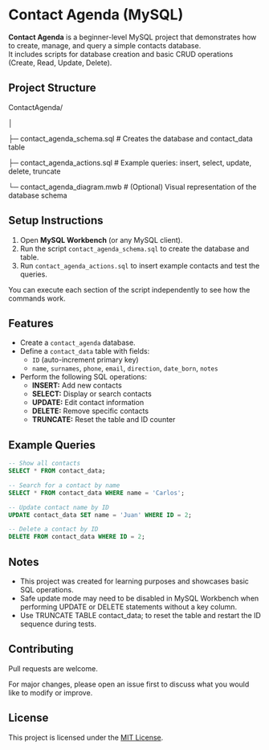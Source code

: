 # Contact Agenda (MySQL)

**Contact Agenda** is a beginner-level MySQL project that demonstrates how to create, manage, and query a simple contacts database.  
It includes scripts for database creation and basic CRUD operations (Create, Read, Update, Delete).


## Project Structure

ContactAgenda/

│

├─ contact_agenda_schema.sql # Creates the database and contact_data table

├─ contact_agenda_actions.sql # Example queries: insert, select, update, delete, truncate

└─ contact_agenda_diagram.mwb # (Optional) Visual representation of the database schema

## Setup Instructions

1. Open **MySQL Workbench** (or any MySQL client).
2. Run the script `contact_agenda_schema.sql` to create the database and table.
3. Run `contact_agenda_actions.sql` to insert example contacts and test the queries.

You can execute each section of the script independently to see how the commands work.

## Features

- Create a `contact_agenda` database.  
- Define a `contact_data` table with fields:
  - `ID` (auto-increment primary key)  
  - `name`, `surnames`, `phone`, `email`, `direction`, `date_born`, `notes`
- Perform the following SQL operations:
  - **INSERT:** Add new contacts  
  - **SELECT:** Display or search contacts  
  - **UPDATE:** Edit contact information  
  - **DELETE:** Remove specific contacts  
  - **TRUNCATE:** Reset the table and ID counter  

## Example Queries

```sql
-- Show all contacts
SELECT * FROM contact_data;

-- Search for a contact by name
SELECT * FROM contact_data WHERE name = 'Carlos';

-- Update contact name by ID
UPDATE contact_data SET name = 'Juan' WHERE ID = 2;

-- Delete a contact by ID
DELETE FROM contact_data WHERE ID = 2;
```

## Notes

- This project was created for learning purposes and showcases basic SQL operations.
- Safe update mode may need to be disabled in MySQL Workbench when performing UPDATE or DELETE statements without a key column.
- Use TRUNCATE TABLE contact_data; to reset the table and restart the ID sequence during tests.

## Contributing

Pull requests are welcome.

For major changes, please open an issue first to discuss what you would like to modify or improve.

## License

This project is licensed under the [MIT License](https://choosealicense.com/licenses/mit/).
